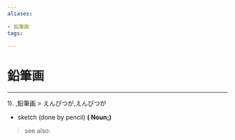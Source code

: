 ```yaml
---
aliases:
    
- 鉛筆画
tags:
    
---
```


# 鉛筆画
---
1).
,鉛筆画 > えんぴつが,えんぴつが

- sketch (done by pencil)
**( Noun;)**
> see also: 
            